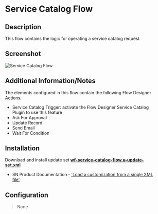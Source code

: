 # Service Catalog Flow

## Description

This flow contains the logic for operating a service catalog request.

## Screenshot

![Service Catalog Flow](https://raw.githubusercontent.com/platform-experience/workflow-library/master/src/wf-service-catalog-flow/images/wf-service-catalog-flow.png)

## Additional Information/Notes

The elements configured in this flow contain the following Flow Designer Actions.

*	Service Catalog Trigger: activate the Flow Designer Service Catalog Plugin to use this feature
* Ask For Approval
* Update Record
* Send Email
* Wait For Condition

## Installation

Download and install update set **[wf-service-catalog-flow.u-update-set.xml](https://github.com/platform-experience/workflow-library/blob/master/src/wf-service-catalog-flow/wf-service-catalog-flow.u-update-set.xml)**

* SN Product Documentation - ['Load a customization from a single XML file'](https://docs.servicenow.com/bundle/kingston-application-development/page/build/system-update-sets/task/t_SaveAnUpdateSetAsAnXMLFile.html)

## Configuration

> None
